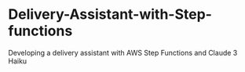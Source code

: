 # Delivery-Assistant-with-Step-functions
Developing a delivery assistant with AWS Step Functions and Claude 3 Haiku
